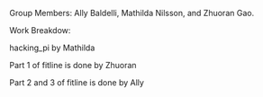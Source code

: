 Group Members: Ally Baldelli, Mathilda Nilsson, and Zhuoran Gao.

Work Breakdow:

hacking_pi by Mathilda

Part 1 of fitline is done by Zhuoran

Part 2 and 3 of fitline is done by Ally
